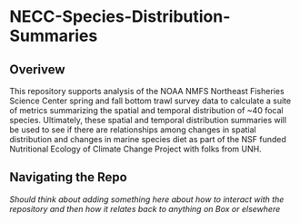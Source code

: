 # NECC-Species-Distribution-Summaries

## Overivew
This repository supports analysis of the NOAA NMFS Northeast Fisheries Science Center spring and fall bottom trawl survey data to calculate a suite of metrics summarizing the spatial and temporal distribution of ~40 focal species. Ultimately, these spatial and temporal distribution summaries will be used to see if there are relationships among changes in spatial distribution and changes in marine species diet as part of the NSF funded Nutritional Ecology of Climate Change Project with folks from UNH. 

## Navigating the Repo
*Should think about adding something here about how to interact with the repository and then how it relates back to anything on Box or elsewhere*
